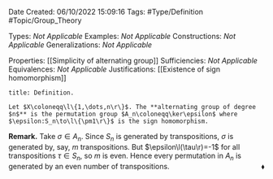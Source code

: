 <div class="topSpace"></div>

Date Created: 06/10/2022 15:09:16
Tags: #Type/Definition #Topic/Group_Theory

Types: _Not Applicable_
Examples: _Not Applicable_
Constructions: _Not Applicable_
Generalizations: _Not Applicable_

Properties: [[Simplicity of alternating group]]
Sufficiencies: _Not Applicable_
Equivalences: _Not Applicable_
Justifications: [[Existence of sign homomorphism]]

``` ad-Definition
title: Definition.

Let $X\coloneqq\l\{1,\dots,n\r\}$. The **alternating group of degree $n$** is the permutation group $A_n\coloneqq\ker\epsilon$ where $\epsilon:S_n\to\l\{\pm1\r\}$ is the sign homomorphism.

```

<b>Remark.</b> Take $\sigma\in A_n$. Since $S_n$ is generated by transpositions, $\sigma$ is generated by, say, $m$ transpositions. But $\epsilon\l(\tau\r)=-1$ for all transpositions $\tau\in S_n$, so $m$ is even. Hence every permutation in $A_n$ is generated by an even number of transpositions.<span style="float:right;">$\blacklozenge$</span>
